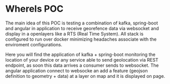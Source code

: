 # WhereIs POC

The main idea of this POC is testing a combination of kafka, spring-boot and angular in application to receive georefence data via websocket and display in a openlayers like 
a RTS (Real Time System). All stack is configured to run over docker minimizing headaches associate with the enviroment configurations.

Here you will find the application of kafka + spring-boot monitoring the location of your device or any service able to send geolocation via REST endpoint, as soon this data 
arrives a consumer sends to websocket. The angular application connect to websocke an add a feature (geojson definition to geometry + data) at a layer on map and
it is displayed on page.
